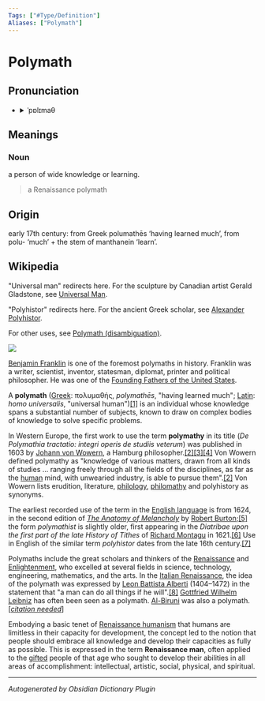 ```yaml
---
Tags: ["#Type/Definition"]
Aliases: ["Polymath"]
---
```


# Polymath

## Pronunciation

- <details><summary>ˈpɒlɪmaθ</summary><audio controls><source src="https://ssl.gstatic.com/dictionary/static/sounds/20200429/polymath--_gb_2.mp3"></audio></details>

## Meanings

### Noun

a person of wide knowledge or learning.

> a Renaissance polymath

## Origin

early 17th century: from Greek polumathēs ‘having learned much’, from polu- ‘much’ + the stem of manthanein ‘learn’.

## Wikipedia

"Universal man" redirects here. For the sculpture by Canadian artist Gerald Gladstone, see [Universal Man](https://en.wikipedia.org/wiki/Universal_Man "Universal Man").

"Polyhistor" redirects here. For the ancient Greek scholar, see [Alexander Polyhistor](https://en.wikipedia.org/wiki/Alexander_Polyhistor "Alexander Polyhistor").

For other uses, see [Polymath (disambiguation)](https://en.wikipedia.org/wiki/Polymath_(disambiguation) "Polymath (disambiguation)").

[![](https://upload.wikimedia.org/wikipedia/commons/thumb/a/a3/Benjamin_Franklin_1767.jpg/225px-Benjamin_Franklin_1767.jpg)](https://en.wikipedia.org/wiki/File:Benjamin_Franklin_1767.jpg)

[](https://en.wikipedia.org/wiki/File:Benjamin_Franklin_1767.jpg "Enlarge")

[Benjamin Franklin](https://en.wikipedia.org/wiki/Benjamin_Franklin "Benjamin Franklin") is one of the foremost polymaths in history. Franklin was a writer, scientist, inventor, statesman, diplomat, printer and political philosopher. He was one of the [Founding Fathers of the United States](https://en.wikipedia.org/wiki/Founding_Fathers_of_the_United_States "Founding Fathers of the United States").

A **polymath** ([Greek](https://en.wikipedia.org/wiki/Greek_language "Greek language"): πολυμαθής, _polymathēs_, "having learned much"; [Latin](https://en.wikipedia.org/wiki/Latin_language "Latin language"): _homo universalis_, "universal human")[[1]](https://en.wikipedia.org/wiki/Polymath#cite_note-Aus-1) is an individual whose knowledge spans a substantial number of subjects, known to draw on complex bodies of knowledge to solve specific problems.

In Western Europe, the first work to use the term **polymathy** in its title (_De Polymathia tractatio: integri operis de studiis veterum_) was published in 1603 by [Johann von Wowern](https://en.wikipedia.org/wiki/Johann_von_Wowern "Johann von Wowern"), a Hamburg philosopher.[[2]](https://en.wikipedia.org/wiki/Polymath#cite_note-auto-2)[[3]](https://en.wikipedia.org/wiki/Polymath#cite_note-3)[[4]](https://en.wikipedia.org/wiki/Polymath#cite_note-4) Von Wowern defined polymathy as "knowledge of various matters, drawn from all kinds of studies ... ranging freely through all the fields of the disciplines, as far as the [human](https://en.wikipedia.org/wiki/Human "Human") mind, with unwearied industry, is able to pursue them".[[2]](https://en.wikipedia.org/wiki/Polymath#cite_note-auto-2) Von Wowern lists erudition, literature, [philology](https://en.wikipedia.org/wiki/Philology "Philology"), [philomathy](https://en.wikipedia.org/wiki/Philomathy "Philomathy") and polyhistory as synonyms.

The earliest recorded use of the term in the [English language](https://en.wikipedia.org/wiki/English_language "English language") is from 1624, in the second edition of _[The Anatomy of Melancholy](https://en.wikipedia.org/wiki/The_Anatomy_of_Melancholy "The Anatomy of Melancholy")_ by [Robert Burton](https://en.wikipedia.org/wiki/Robert_Burton_(scholar) "Robert Burton (scholar)");[[5]](https://en.wikipedia.org/wiki/Polymath#cite_note-oed-5) the form _polymathist_ is slightly older, first appearing in the _Diatribae upon the first part of the late History of Tithes_ of [Richard Montagu](https://en.wikipedia.org/wiki/Richard_Montagu "Richard Montagu") in 1621.[[6]](https://en.wikipedia.org/wiki/Polymath#cite_note-oed2-6) Use in English of the similar term _polyhistor_ dates from the late 16th century.[[7]](https://en.wikipedia.org/wiki/Polymath#cite_note-oed3-7)

Polymaths include the great scholars and thinkers of the [Renaissance](https://en.wikipedia.org/wiki/Renaissance "Renaissance") and [Enlightenment](https://en.wikipedia.org/wiki/Age_of_Enlightenment "Age of Enlightenment"), who excelled at several fields in science, technology, engineering, mathematics, and the arts. In the [Italian Renaissance](https://en.wikipedia.org/wiki/Italian_Renaissance "Italian Renaissance"), the idea of the polymath was expressed by [Leon Battista Alberti](https://en.wikipedia.org/wiki/Leon_Battista_Alberti "Leon Battista Alberti") (1404–1472) in the statement that "a man can do all things if he will".[[8]](https://en.wikipedia.org/wiki/Polymath#cite_note-8) [Gottfried Wilhelm Leibniz](https://en.wikipedia.org/wiki/Gottfried_Wilhelm_Leibniz "Gottfried Wilhelm Leibniz") has often been seen as a polymath. [Al-Biruni](https://en.wikipedia.org/wiki/Al-Biruni "Al-Biruni") was also a polymath.[_[citation needed](https://en.wikipedia.org/wiki/Wikipedia:Citation_needed "Wikipedia:Citation needed")_]

Embodying a basic tenet of [Renaissance humanism](https://en.wikipedia.org/wiki/Renaissance_humanism "Renaissance humanism") that humans are limitless in their capacity for development, the concept led to the notion that people should embrace all knowledge and develop their capacities as fully as possible. This is expressed in the term **Renaissance man**, often applied to the [gifted](https://en.wikipedia.org/wiki/Intellectual_giftedness "Intellectual giftedness") people of that age who sought to develop their abilities in all areas of accomplishment: intellectual, artistic, social, physical, and spiritual.

***

*Autogenerated by Obsidian Dictionary Plugin*
